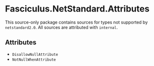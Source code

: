 # Fasciculus.NetStandard.Attributes

This source-only package contains sources for types not supported by `netstandard2.0`.
All sources are attributed with `internal`.

## Attributes

- `DisallowNullAttribute`
- `NotNullWhenAttribute`

